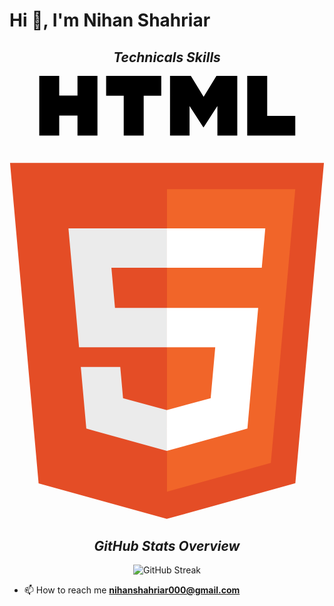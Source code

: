 
# Hi 👋, I'm Nihan Shahriar

<div align = "center">
    <h2><em>Technicals Skills</em> </h2>
<svg xmlns="http://www.w3.org/2000/svg" width="1773" height="2500" preserveAspectRatio="xMinYMin meet" viewBox="0 0 256 361" id="html">
  <path fill="#E44D26" d="M255.555 70.766l-23.241 260.36-104.47 28.962-104.182-28.922L.445 70.766h255.11z"></path>
  <path fill="#F16529" d="M128 337.95l84.417-23.403 19.86-222.49H128V337.95z"></path>
  <path fill="#EBEBEB" d="M82.82 155.932H128v-31.937H47.917l.764 8.568 7.85 88.01H128v-31.937H85.739l-2.919-32.704zM90.018 236.542h-32.06l4.474 50.146 65.421 18.16.147-.04V271.58l-.14.037-35.568-9.604-2.274-25.471z"></path>
  <path d="M24.18 0h16.23v16.035h14.847V0h16.231v48.558h-16.23v-16.26H40.411v16.26h-16.23V0zM92.83 16.103H78.544V0h44.814v16.103h-14.295v32.455h-16.23V16.103h-.001zM130.47 0h16.923l10.41 17.062L168.203 0h16.93v48.558h-16.164V24.49l-11.166 17.265h-.28L146.35 24.49v24.068h-15.88V0zM193.21 0h16.235v32.508h22.824v16.05h-39.06V0z"></path>
  <path fill="#FFF" d="M127.89 220.573h39.327l-3.708 41.42-35.62 9.614v33.226l65.473-18.145.48-5.396 7.506-84.08.779-8.576H127.89v31.937zM127.89 155.854v.078h77.143l.64-7.178 1.456-16.191.763-8.568H127.89v31.86z"></path>
</svg>

</div>

<div align="center">
  <h2><em>GitHub Stats Overview</em> </h2>
  <img src="https://github-readme-streak-stats.herokuapp.com?user=NihanShahriarPalock&theme=dark&border_radius=5" alt="GitHub Streak" />
</div>


- 📫 How to reach me **nihanshahriar000@gmail.com**

